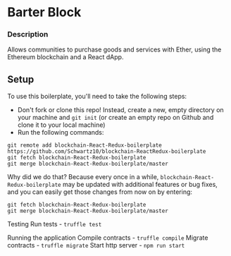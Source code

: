 # Barter Block

### Description

Allows communities to purchase goods and services with Ether, using the Ethereum blockchain and a React dApp.

## Setup

To use this boilerplate, you'll need to take the following steps:

* Don't fork or clone this repo! Instead, create a new, empty directory on your machine and `git init` (or create an empty repo on Github and clone it to your local machine)
* Run the following commands:

```
git remote add blockchain-React-Redux-boilerplate https://github.com/Schwartz10/blockchain-ReactRedux-boilerplate
git fetch blockchain-React-Redux-boilerplate
git merge blockchain-React-Redux-boilerplate/master
```

Why did we do that? Because every once in a while, `blockchain-React-Redux-boilerplate` may be updated with additional features or bug fixes, and you can easily get those changes from now on by entering:

```
git fetch blockchain-React-Redux-boilerplate
git merge blockchain-React-Redux-boilerplate/master
```

Testing
Run tests - `truffle test`

Running the application
Compile contracts - `truffle compile`
Migrate contracts - `truffle migrate`
Start http server - `npm run start`
